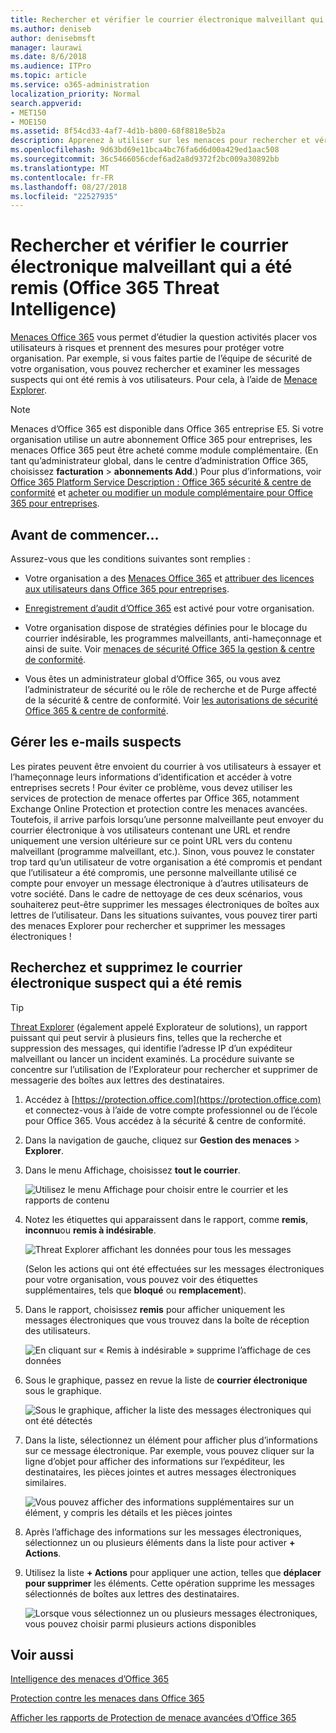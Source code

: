 ```yaml
---
title: Rechercher et vérifier le courrier électronique malveillant qui a été remis (Office 365 Threat Intelligence)
ms.author: deniseb
author: denisebmsft
manager: laurawi
ms.date: 8/6/2018
ms.audience: ITPro
ms.topic: article
ms.service: o365-administration
localization_priority: Normal
search.appverid:
- MET150
- MOE150
ms.assetid: 8f54cd33-4af7-4d1b-b800-68f8818e5b2a
description: Apprenez à utiliser sur les menaces pour rechercher et vérifier la messagerie.
ms.openlocfilehash: 9d63bd69e11bca4bc76fa6d6d00a429ed1aac508
ms.sourcegitcommit: 36c5466056cdef6ad2a8d9372f2bc009a30892bb
ms.translationtype: MT
ms.contentlocale: fr-FR
ms.lasthandoff: 08/27/2018
ms.locfileid: "22527935"
---
```

# <a name="find-and-investigate-malicious-email-that-was-delivered-office-365-threat-intelligence"></a>Rechercher et vérifier le courrier électronique malveillant qui a été remis (Office 365 Threat Intelligence)

[Menaces Office 365](office-365-ti.md) vous permet d’étudier la question activités placer vos utilisateurs à risques et prennent des mesures pour protéger votre organisation. Par exemple, si vous faites partie de l’équipe de sécurité de votre organisation, vous pouvez rechercher et examiner les messages suspects qui ont été remis à vos utilisateurs. Pour cela, à l’aide de [Menace Explorer](get-started-with-ti.md#threat-explorer).
  
> [!NOTE]
> Menaces d’Office 365 est disponible dans Office 365 entreprise E5. Si votre organisation utilise un autre abonnement Office 365 pour entreprises, les menaces Office 365 peut être acheté comme module complémentaire. (En tant qu’administrateur global, dans le centre d’administration Office 365, choisissez **facturation** \> **abonnements Add**.) Pour plus d’informations, voir [Office 365 Platform Service Description : Office 365 sécurité &amp; centre de conformité](https://technet.microsoft.com/en-us/library/dn933793.aspx) et [acheter ou modifier un module complémentaire pour Office 365 pour entreprises](https://support.office.com/article/4e7b57d6-b93b-457d-aecd-0ea58bff07a6). 
  
## <a name="before-you-begin"></a>Avant de commencer...

Assurez-vous que les conditions suivantes sont remplies :
  
- Votre organisation a des [Menaces Office 365](office-365-ti.md) et [attribuer des licences aux utilisateurs dans Office 365 pour entreprises](https://support.office.com/article/997596b5-4173-4627-b915-36abac6786dc).
    
- [Enregistrement d’audit d’Office 365](turn-audit-log-search-on-or-off.md) est activé pour votre organisation. 
    
- Votre organisation dispose de stratégies définies pour le blocage du courrier indésirable, les programmes malveillants, anti-hameçonnage et ainsi de suite. Voir [menaces de sécurité Office 365 la gestion &amp; centre de conformité](threat-management.md).
    
- Vous êtes un administrateur global d’Office 365, ou vous avez l’administrateur de sécurité ou le rôle de recherche et de Purge affecté de la sécurité &amp; centre de conformité. Voir [les autorisations de sécurité Office 365 &amp; centre de conformité](permissions-in-the-security-and-compliance-center.md).
    
## <a name="dealing-with-suspicious-emails"></a>Gérer les e-mails suspects

Les pirates peuvent être envoient du courrier à vos utilisateurs à essayer et l’hameçonnage leurs informations d’identification et accéder à votre entreprises secrets ! Pour éviter ce problème, vous devez utiliser les services de protection de menace offertes par Office 365, notamment Exchange Online Protection et protection contre les menaces avancées. Toutefois, il arrive parfois lorsqu’une personne malveillante peut envoyer du courrier électronique à vos utilisateurs contenant une URL et rendre uniquement une version ultérieure sur ce point URL vers du contenu malveillant (programme malveillant, etc.). Sinon, vous pouvez le constater trop tard qu’un utilisateur de votre organisation a été compromis et pendant que l’utilisateur a été compromis, une personne malveillante utilisé ce compte pour envoyer un message électronique à d’autres utilisateurs de votre société. Dans le cadre de nettoyage de ces deux scénarios, vous souhaiterez peut-être supprimer les messages électroniques de boîtes aux lettres de l’utilisateur. Dans les situations suivantes, vous pouvez tirer parti des menaces Explorer pour rechercher et supprimer les messages électroniques !
  
## <a name="find-and-delete-suspicious-email-that-was-delivered"></a>Recherchez et supprimez le courrier électronique suspect qui a été remis

> [!TIP]
> [Threat Explorer](get-started-with-ti.md#threat-explorer) (également appelé Explorateur de solutions), un rapport puissant qui peut servir à plusieurs fins, telles que la recherche et suppression des messages, qui identifie l’adresse IP d’un expéditeur malveillant ou lancer un incident examinés. La procédure suivante se concentre sur l’utilisation de l’Explorateur pour rechercher et supprimer de messagerie des boîtes aux lettres des destinataires. 
  
1. Accédez à [https://protection.office.com](https://protection.office.com) et connectez-vous à l’aide de votre compte professionnel ou de l’école pour Office 365. Vous accédez à la sécurité &amp; centre de conformité. 
    
2. Dans la navigation de gauche, cliquez sur **Gestion des menaces** \> **Explorer**.
    
3. Dans le menu Affichage, choisissez **tout le courrier**.
    
    ![Utilisez le menu Affichage pour choisir entre le courrier et les rapports de contenu](media/d39013ff-93b6-42f6-bee5-628895c251c2.png)
  
4. Notez les étiquettes qui apparaissent dans le rapport, comme **remis**, **inconnu**ou **remis à indésirable**.
    
    ![Threat Explorer affichant les données pour tous les messages](media/208826ed-a85e-446f-b276-b5fdc312fbcb.png)
  
    (Selon les actions qui ont été effectuées sur les messages électroniques pour votre organisation, vous pouvez voir des étiquettes supplémentaires, tels que **bloqué** ou **remplacement**).
    
5. Dans le rapport, choisissez **remis** pour afficher uniquement les messages électroniques que vous trouvez dans la boîte de réception des utilisateurs. 
    
    ![En cliquant sur « Remis à indésirable » supprime l’affichage de ces données](media/e6fb2e47-461e-4f6f-8c65-c331bd858758.png)
  
6. Sous le graphique, passez en revue la liste de **courrier électronique** sous le graphique. 
    
    ![Sous le graphique, afficher la liste des messages électroniques qui ont été détectés](media/dfb60590-1236-499d-97da-86c68621e2bc.png)
  
7. Dans la liste, sélectionnez un élément pour afficher plus d’informations sur ce message électronique. Par exemple, vous pouvez cliquer sur la ligne d’objet pour afficher des informations sur l’expéditeur, les destinataires, les pièces jointes et autres messages électroniques similaires.
    
    ![Vous pouvez afficher des informations supplémentaires sur un élément, y compris les détails et les pièces jointes](media/5a5707c3-d62a-4610-ae7b-900fff8708b2.png)
  
8. Après l’affichage des informations sur les messages électroniques, sélectionnez un ou plusieurs éléments dans la liste pour activer **+ Actions**.
    
9. Utilisez la liste **+ Actions** pour appliquer une action, telles que **déplacer pour supprimer** les éléments. Cette opération supprime les messages sélectionnés de boîtes aux lettres des destinataires. 
    
    ![Lorsque vous sélectionnez un ou plusieurs messages électroniques, vous pouvez choisir parmi plusieurs actions disponibles](media/ef12e10c-60a7-4f66-8f76-68d77ae26de1.png)
  
## <a name="related-topics"></a>Voir aussi

[Intelligence des menaces d’Office 365](office-365-ti.md)
  
[Protection contre les menaces dans Office 365](protect-against-threats.md)
  
[Afficher les rapports de Protection de menace avancées d’Office 365](view-reports-for-atp.md)
  

